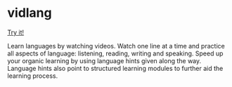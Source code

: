 # vidlang

[Try it!](https://ajc5.github.io/vidlang)

Learn languages by watching videos. Watch one line at a time and practice all aspects of language: listening, reading, writing and speaking. Speed up your organic learning by using language hints given along the way. Language hints also point to structured learning modules to further aid the learning process.
